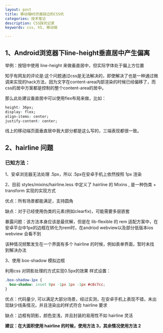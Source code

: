 ```yaml
---
layout: post
title: 移动端H5页面踩过的CSS坑
categories: 技术笔记
description: CSS踩坑记录
keywords: css, h5, 移动端

---
```


## 1、Android浏览器下line-height垂直居中产生偏离

举例：按钮中使用 line-height 来做垂直居中，但实际字体处于偏上方位置

知乎有网友的评论是:这个问题通过css是无法解决的，即使解决了也是一种通过微调来实现的hack方法，因为文字在content-area内部渲染的时候已经偏移了，而css的居中方案都是控制的整个content-area的居中。

那么此处建议垂直居中可以使用flex布局来做，比如：

```css
height: 36px;
display: flex;
align-items: center;
justify-content: center;
```

线上的移动端页面垂直居中我大部分都是这么写的，三端表现都很一致。

## 2、hairline 问题

### 已知方法：

1、安卓浏览器无法处理 .5px，所以 .5px在安卓手机上依然按照 1px 渲染

2、目前 styles/mixins/hairline.less 中定义了 hairline 的 Mixins , 是一种伪类 + transform 实现的实现方式

优点：所有场景都能满足，支持圆角

缺点：对于已经使用伪类的元素(例如clearfix)，可能需要多层嵌套

暴露问题：该方法本身应该是最优解，但是在 lib-flexible 的 rem 适配方案中，在安卓平台中1px的边框在转化为rem时，在andriod webview以及部分低版本ios webview 会看不到

该种情况频繁发生在一个界面有多个 hairline 的时候，例如表单界面，暂时未找到解决办法

3、使用 box-shadow 模拟边框

利用css 对阴影处理的方式实现0.5px的效果
样式设置：

```css
.box-shadow-1px {
  box-shadow: inset 0px -1px 1px -1px #c8c7cc;
}
```

优点：代码量少, 可以满足大部分场景，经过实测，在安卓手机上表现不错，未出现缺少线条情况，并且渲染出的样式符合 hairline 要求

缺点：边框有阴影，颜色变浅，并且封装的易用性不如 hairline 灵活

	
**建议：在大面积使用 hairline 的时候，使用方法 3，其余情况使用方法 2**
